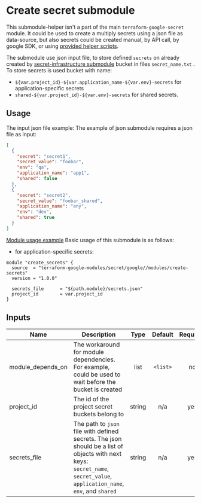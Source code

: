 # Create secret submodule

This submodule-helper isn't a part of the main `terraform-google-secret` module.
It could be used to create a multiply secrets using a json file as data-source, but also secrets could be created manual, by API call, by google SDK,
or using [provided helper scripts](../../helpers/manage-secrets).

The submodule use json input file, to store defined `secrets` on already created by [secret-infrastructure submodule](./secret-infrastructure) bucket in files `secret_name.txt` .
To store secrets is used bucket with name:
* `${var.project_id}-${var.application_name-${var.env}-secrets` for application-specific secrets
* `shared-${var.project_id}-${var.env}-secrets` for shared secrets.

## Usage
The input json file example:
The example of json submodule requires a json file  as input:
```json
[
  {
    "secret": "secret1",
    "secret_value": "foobar",
    "env": "qa",
    "application_name": "app1",
    "shared": false
  },
  {
    "secret": "secret2",
    "secret_value": "foobar_shared",
    "application_name": "any",
    "env": "dev",
    "shared": true
  }
]
```

[Module usage example](../../examples/create-multiply-secrets)
Basic usage of this submodule is as follows:

* for application-specific secrets:
```hcl
module "create_secrets" {
  source  = "terraform-google-modules/secret/google//modules/create-secrets"
  version = "1.0.0"

  secrets_file      = "${path.module}/secrets.json"
  project_id        = var.project_id
}
```


<!-- BEGINNING OF PRE-COMMIT-TERRAFORM DOCS HOOK -->
## Inputs

| Name | Description | Type | Default | Required |
|------|-------------|:----:|:-----:|:-----:|
| module\_depends\_on | The workaround for module dependencies. For example, could be used to wait before the bucket is created | list | `<list>` | no |
| project\_id | The id of the project secret buckets belong to | string | n/a | yes |
| secrets\_file | The path to `json` file with defined secrets. The json should be a list of objects with next keys: `secret_name`, `secret_value`, `application_name`, `env`, and `shared` | string | n/a | yes |

<!-- END OF PRE-COMMIT-TERRAFORM DOCS HOOK -->
